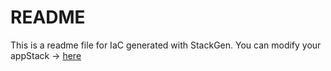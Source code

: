 # README
This is a readme file for IaC generated with StackGen.
You can modify your appStack -> [here](http://main.dev.stackgen.com/appstacks/1b56a0f8-2868-4066-826a-1c1023ab5e89)
